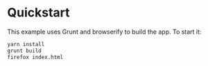 # Quickstart

This example uses Grunt and browserify to build the app. To start it:

```bash
yarn install
grunt build
firefox index.html
```
